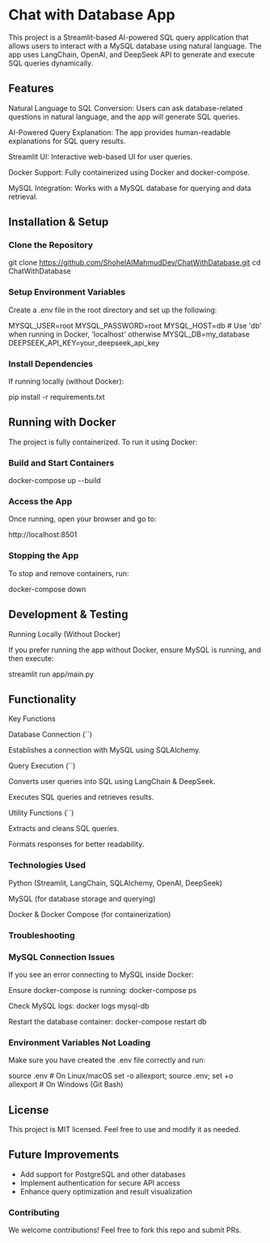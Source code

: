 # Chat with Database App

This project is a Streamlit-based AI-powered SQL query application that allows users to interact with a MySQL database using natural language. The app uses LangChain, OpenAI, and DeepSeek API to generate and execute SQL queries dynamically.

## Features

Natural Language to SQL Conversion: Users can ask database-related questions in natural language, and the app will generate SQL queries.

AI-Powered Query Explanation: The app provides human-readable explanations for SQL query results.

Streamlit UI: Interactive web-based UI for user queries.

Docker Support: Fully containerized using Docker and docker-compose.

MySQL Integration: Works with a MySQL database for querying and data retrieval.


## Installation & Setup

### Clone the Repository

git clone https://github.com/ShohelAlMahmudDev/ChatWithDatabase.git
cd ChatWithDatabase

### Setup Environment Variables

Create a .env file in the root directory and set up the following:

MYSQL_USER=root
MYSQL_PASSWORD=root
MYSQL_HOST=db  # Use 'db' when running in Docker, 'localhost' otherwise
MYSQL_DB=my_database
DEEPSEEK_API_KEY=your_deepseek_api_key

### Install Dependencies

If running locally (without Docker):

pip install -r requirements.txt

## Running with Docker

The project is fully containerized. To run it using Docker:

### Build and Start Containers

docker-compose up --build

### Access the App

Once running, open your browser and go to:

http://localhost:8501

### Stopping the App

To stop and remove containers, run:

docker-compose down

## Development & Testing

Running Locally (Without Docker)

If you prefer running the app without Docker, ensure MySQL is running, and then execute:

streamlit run app/main.py

## Functionality

Key Functions

Database Connection (``)

Establishes a connection with MySQL using SQLAlchemy.

Query Execution (``)

Converts user queries into SQL using LangChain & DeepSeek.

Executes SQL queries and retrieves results.

Utility Functions (``)

Extracts and cleans SQL queries.

Formats responses for better readability.

### Technologies Used

Python (Streamlit, LangChain, SQLAlchemy, OpenAI, DeepSeek)

MySQL (for database storage and querying)

Docker & Docker Compose (for containerization)

### Troubleshooting

### MySQL Connection Issues

If you see an error connecting to MySQL inside Docker:

Ensure docker-compose is running: docker-compose ps

Check MySQL logs: docker logs mysql-db

Restart the database container: docker-compose restart db

### Environment Variables Not Loading

Make sure you have created the .env file correctly and run:

source .env  # On Linux/macOS
set -o allexport; source .env; set +o allexport  # On Windows (Git Bash)

## License

This project is MIT licensed. Feel free to use and modify it as needed.

## Future Improvements

* Add support for PostgreSQL and other databases 
* Implement authentication for secure API access 
* Enhance query optimization and result visualization

### Contributing

We welcome contributions! Feel free to fork this repo and submit PRs.

